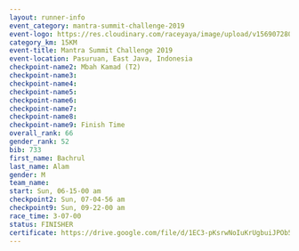```yaml
---
layout: runner-info 
event_category: mantra-summit-challenge-2019 
event-logo: https://res.cloudinary.com/raceyaya/image/upload/v1569072809/logo/mantra-image_segrbx.jpg
category_km: 15KM 
event-title: Mantra Summit Challenge 2019 
event-location: Pasuruan, East Java, Indonesia 
checkpoint-name2: Mbah Kamad (T2) 
checkpoint-name3: 
checkpoint-name4: 
checkpoint-name5: 
checkpoint-name6: 
checkpoint-name7: 
checkpoint-name8: 
checkpoint-name9: Finish Time
overall_rank: 66
gender_rank: 52
bib: 733
first_name: Bachrul
last_name: Alam
gender: M
team_name: 
start: Sun, 06-15-00 am
checkpoint2: Sun, 07-04-56 am
checkpoint9: Sun, 09-22-00 am
race_time: 3-07-00
status: FINISHER
certificate: https://drive.google.com/file/d/1EC3-pKsrwNoIuKrUgbuiJPOb5zxh_Eox/view?usp=sharing
---
```


